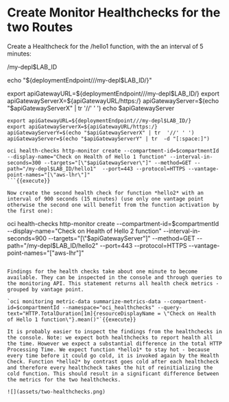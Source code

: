 # Create Monitor Healthchecks for the two Routes
Create a Healthcheck for the /hello1 function, with the an interval of 5 minutes: 

/my-depl$LAB_ID

echo "${deploymentEndpoint///my-depl$LAB_ID/}" 

export apiGatewayURL=${deploymentEndpoint///my-depl$LAB_ID/}
export apiGatewayServerX=${apiGatewayURL/https:/} 
apiGatewayServer=$(echo "$apiGatewayServerX" | tr  '//' ' ') 
echo $apiGatewayServer


```
export apiGatewayURL=${deploymentEndpoint///my-depl$LAB_ID/}
export apiGatewayServerX=${apiGatewayURL/https:/} 
apiGatewayServerY=$(echo "$apiGatewayServerX" | tr  '//' ' ') 
apiGatewayServer=$(echo "$apiGatewayServerY" | tr  -d "[:space:]") 

oci health-checks http-monitor create --compartment-id=$compartmentId --display-name="Check on Health of Hello 1 function" --interval-in-seconds=300 --targets="[\"$apiGatewayServer\"]" --method=GET --path="/my-depl$LAB_ID/hello1"  --port=443 --protocol=HTTPS --vantage-point-names="[\"aws-lhr\"]"
```{{execute}}

Now create the second health check for function *hello2* with an interval of 900 seconds (15 minutes) (use only one vantage point otherwise the second one will benefit from the function activation by the first one):

```
oci health-checks http-monitor create --compartment-id=$compartmentId --display-name="Check on Health of Hello 2 function" --interval-in-seconds=900 --targets="[\"$apiGatewayServer\"]" --method=GET --path="/my-depl$LAB_ID/hello2"  --port=443 --protocol=HTTPS --vantage-point-names="[\"aws-lhr\"]"
```{{execute}}

Findings for the health checks take about one minute to become available. They can be inspected in the console and through queries to the monitoring API. This statement returns all health check metrics - grouped by vantage point. 

`oci monitoring metric-data summarize-metrics-data --compartment-id=$compartmentId --namespace="oci_healthchecks" --query-text="HTTP.TotalDuration[1m]{resourceDisplayName = \"Check on Health of Hello 1 function\"}.mean()"`{{execute}}

It is probably easier to inspect the findings from the healthchecks in the console. Note: we expect both healthchecks to report health all the time. However we expect a substantial difference in the total HTTP Processing Time. We expect function *hello1* to stay hot - because every time before it could go cold, it is invoked again by the Health Check. Function *hello2* by contrast goes cold after each healthcheck and therefore every healthcheck takes the hit of reinitializing the cold function. This should result in a significant difference between the metrics for the two healthchecks. 

![](assets/two-healthchecks.png)